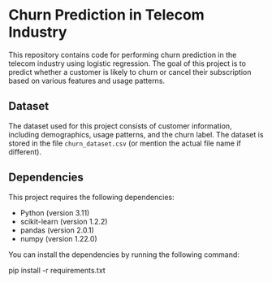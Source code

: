 # Churn Prediction in Telecom Industry

This repository contains code for performing churn prediction in the telecom industry using logistic regression. The goal of this project is to predict whether a customer is likely to churn or cancel their subscription based on various features and usage patterns.

## Dataset

The dataset used for this project consists of customer information, including demographics, usage patterns, and the churn label. The dataset is stored in the file `churn_dataset.csv` (or mention the actual file name if different).

## Dependencies

This project requires the following dependencies:

- Python (version 3.11)
- scikit-learn (version  1.2.2)
- pandas (version 2.0.1)
- numpy (version 1.22.0)


You can install the dependencies by running the following command:

pip install -r requirements.txt
